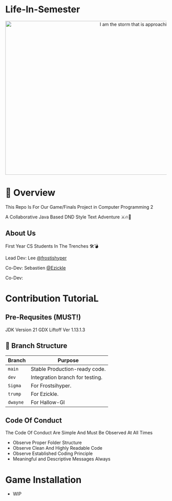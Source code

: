 # Life-In-Semester

<p align="center">
  <img src="https://64.media.tumblr.com/41cdf1a994113bdc907f8847c152f9b0/c9da3b01278a44f9-95/s500x750/19314523ba3adb9eff40320ba5cc042656b0f710.gif" 
       alt="I am the storm that is approaching"
       width="800"
       height="480">
</p>

# 📖 Overview

This Repo Is For Our Game/Finals Project in Computer Programming 2

A Collaborative Java Based DND Style Text Adventure ⚔️🔥🐉


## About Us

First Year CS Students In The Trenches 🛠️💣

Lead Dev: Lee [@frostishyper](https://github.com/frostishyper)

Co-Dev: Sebastien [@Ezickle](https://github.com/Ezickl3)

Co-Dev:



# Contribution TutoriaL

## Pre-Requsites (MUST!)
JDK Version 21 
GDX Liftoff Ver 1.13.1.3



## 🚀 Branch Structure
| Branch        | Purpose                             |
|--------------|-------------------------------------|
| `main`       | Stable Production-ready code.      |
| `dev`        | Integration branch for testing.    |
| `Sigma`  | For Frostsihyper.     |
| `trump`  | For Ezickle.     |
| `dwayne`  | For Hallow-Gl     |

## Code Of Conduct

The Code Of Conduct Are Simple And Must Be Observed At All Times

- Observe Proper Folder Structure
- Observe Clean And Highly Readable Code
- Observe Established Coding Principle
- Meaningful and Descriptive Messages Always



# Game Installation

- WIP
